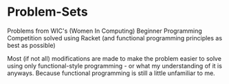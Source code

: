 # Problem-Sets

Problems from WIC's (Women In Computing) Beginner Programming Competition solved using Racket (and functional programming principles as best as possible)

Most (if not all) modifications are made to make the problem easier to solve using only functional-style programming - or what my understanding of it is anyways. Because functional programming is still a little unfamiliar to me.
